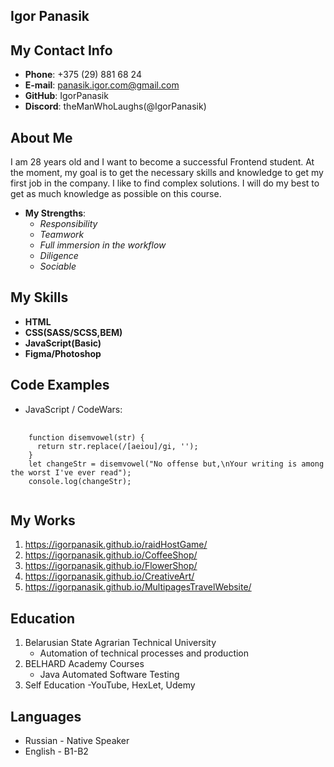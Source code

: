 ## Igor Panasik
## My Contact Info
- __Phone__: +375 (29) 881 68 24
- __E-mail__: panasik.igor.com@gmail.com
- __GitHub__: IgorPanasik
- __Discord__: theManWhoLaughs(@IgorPanasik)
## About Me
I am 28 years old and I want to become a successful Frontend student. At the moment, my goal is to get the necessary skills and knowledge to get my first job in the company. I like to find complex solutions. I will do my best to get as much knowledge as possible on this course.
- __My Strengths__:
    - _Responsibility_
    - _Teamwork_
    - _Full immersion in the workflow_
    - _Diligence_
    - _Sociable_
## My Skills
- __HTML__
- __CSS(SASS/SCSS,BEM)__
- __JavaScript(Basic)__
- __Figma/Photoshop__
## Code Examples
- JavaScript / CodeWars:
<pre>
  <code>
    function disemvowel(str) {
      return str.replace(/[aeiou]/gi, '');
    }
    let changeStr = disemvowel("No offense but,\nYour writing is among the worst I've ever read");
    console.log(changeStr);
  </code>
</pre>

## My Works
1. <https://igorpanasik.github.io/raidHostGame/>
2. <https://igorpanasik.github.io/CoffeeShop/>
3. <https://igorpanasik.github.io/FlowerShop/>
4. <https://igorpanasik.github.io/CreativeArt/>
5. <https://igorpanasik.github.io/MultipagesTravelWebsite/>
## Education
1. Belarusian State Agrarian Technical University
    - Automation of technical processes and production
2. BELHARD Academy Courses
    - Java Automated Software Testing
3. Self Education
    -YouTube, HexLet, Udemy
## Languages
  - Russian - Native Speaker
  - English - B1-B2